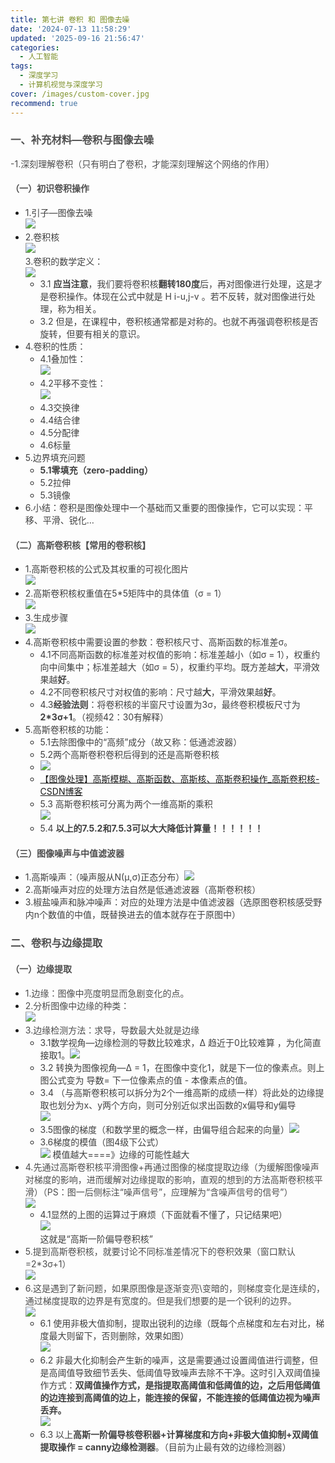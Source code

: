 ```yaml
---
title: 第七讲 卷积 和 图像去噪
date: '2024-07-13 11:58:29'
updated: '2025-09-16 21:56:47'
categories:
  - 人工智能
tags:
  - 深度学习
  - 计算机视觉与深度学习
cover: /images/custom-cover.jpg
recommend: true
---
```

### <font style="color:rgb(79, 79, 79);">一、补充材料—卷积与图像去噪</font>
<font style="color:rgb(77, 77, 77);">-1.深刻理解卷积（只有明白了卷积，才能深刻理解这个网络的作用）</font>

#### <font style="color:rgb(79, 79, 79);">（一）初识卷积操作</font>
+ <font style="color:rgba(0, 0, 0, 0.75);">1.引子—图像去噪  
</font>![](/images/77f1bbe1f4050dec71ecf6fba22837f2.png)
+ <font style="color:rgba(0, 0, 0, 0.75);">2.卷积核  
</font>![](/images/6b37d1f088297eb55761f70aca2b485f.png)<font style="color:rgba(0, 0, 0, 0.75);">  
</font><font style="color:rgba(0, 0, 0, 0.75);">3.卷积的数学定义：  
</font>![](/images/a8bbdd0bc753355d0136c94d42bef448.png)
    - <font style="color:rgba(0, 0, 0, 0.75);">3.1</font><font style="color:rgba(0, 0, 0, 0.75);"> </font>**<font style="color:rgba(0, 0, 0, 0.75);">应当注意</font>**<font style="color:rgba(0, 0, 0, 0.75);">，我们要将卷积核</font>**<font style="color:rgba(0, 0, 0, 0.75);">翻转180度</font>**<font style="color:rgba(0, 0, 0, 0.75);">后，再对图像进行处理，这是才是卷积操作。体现在公式中就是 H i-u,j-v 。若不反转，就对图像进行处理，称为相关。</font>
    - <font style="color:rgba(0, 0, 0, 0.75);">3.2 但是，在课程中，卷积核通常都是对称的。也就不再强调卷积核是否旋转，但要有相关的意识。</font>
+ <font style="color:rgba(0, 0, 0, 0.75);">4.卷积的性质：</font>
    - <font style="color:rgba(0, 0, 0, 0.75);">4.1叠加性：  
</font>![](/images/1972ff22e8eceb2cde977c6fa667842e.png)
    - <font style="color:rgba(0, 0, 0, 0.75);">4.2平移不变性：  
</font>![](/images/e6901862ccf29e2f4b30b2757a59264c.png)
    - <font style="color:rgba(0, 0, 0, 0.75);">4.3交换律</font>
    - <font style="color:rgba(0, 0, 0, 0.75);">4.4结合律</font>
    - <font style="color:rgba(0, 0, 0, 0.75);">4.5分配律</font>
    - <font style="color:rgba(0, 0, 0, 0.75);">4.6标量</font>
+ <font style="color:rgba(0, 0, 0, 0.75);">5.边界填充问题</font>
    - **<font style="color:rgba(0, 0, 0, 0.75);">5.1零填充（zero-padding）</font>**
    - <font style="color:rgba(0, 0, 0, 0.75);">5.2拉伸</font>
    - <font style="color:rgba(0, 0, 0, 0.75);">5.3镜像</font>
+ <font style="color:rgba(0, 0, 0, 0.75);">6.小结：卷积是图像处理中一个基础而又重要的图像操作，它可以实现：平移、平滑、锐化…</font>

#### <font style="color:rgb(79, 79, 79);">（二）高斯卷积核【常用的卷积核】</font>
+ <font style="color:rgba(0, 0, 0, 0.75);">1.高斯卷积核的公式及其权重的可视化图片  
</font>![](/images/83056dc979b53a772f0f19fb5b24fd6e.png)
+ <font style="color:rgba(0, 0, 0, 0.75);">2.高斯卷积核权重值在5*5矩阵中的具体值（σ = 1）  
</font>![](/images/fbe7caf0d44f2784b533a1fb9b504090.png)
+ <font style="color:rgba(0, 0, 0, 0.75);">3.生成步骤  
</font>![](/images/8d7cac32392a8401a376c68db3d41d77.png)
+ <font style="color:rgba(0, 0, 0, 0.75);">4.高斯卷积核中需要设置的参数：卷积核尺寸、高斯函数的标准差σ。</font>
    - <font style="color:rgba(0, 0, 0, 0.75);">4.1不同高斯函数的标准差对权值的影响：标准差越小（如σ = 1），权重约向中间集中；标准差越大（如σ = 5），权重约平均。既方差越</font>**<font style="color:rgba(0, 0, 0, 0.75);">大</font>**<font style="color:rgba(0, 0, 0, 0.75);">，平滑效果越</font>**<font style="color:rgba(0, 0, 0, 0.75);">好</font>**<font style="color:rgba(0, 0, 0, 0.75);">。</font>
    - <font style="color:rgba(0, 0, 0, 0.75);">4.2不同卷积核尺寸对权值的影响：尺寸越</font>**<font style="color:rgba(0, 0, 0, 0.75);">大</font>**<font style="color:rgba(0, 0, 0, 0.75);">，平滑效果越</font>**<font style="color:rgba(0, 0, 0, 0.75);">好</font>**<font style="color:rgba(0, 0, 0, 0.75);">。</font>
    - <font style="color:rgba(0, 0, 0, 0.75);">4.3</font>**<font style="color:rgba(0, 0, 0, 0.75);">经验法则</font>**<font style="color:rgba(0, 0, 0, 0.75);">：将卷积核的半窗尺寸设置为3σ，最终卷积模板尺寸为</font>**<font style="color:rgba(0, 0, 0, 0.75);">2*3σ+1</font>**<font style="color:rgba(0, 0, 0, 0.75);">。（视频42：30有解释）</font>
+ <font style="color:rgba(0, 0, 0, 0.75);">5.高斯卷积核的功能：</font>
    - <font style="color:rgba(0, 0, 0, 0.75);">5.1去除图像中的“高频”成分（故又称：低通滤波器）</font>
    - <font style="color:rgba(0, 0, 0, 0.75);">5.2两个高斯卷积卷积后得到的还是高斯卷积核</font>
    - ![](/images/b20f7946e9ae55c0c00ddb8e9036cc9a.png)
    - [【图像处理】高斯模糊、高斯函数、高斯核、高斯卷积操作_高斯卷积核-CSDN博客](https://blog.csdn.net/u013066730/article/details/123112159)
    - <font style="color:rgba(0, 0, 0, 0.75);">5.3 高斯卷积核可分离为两个一维高斯的乘积  
</font>![](/images/e041e1e46b4dabd885355fddfa3e778e.png)
    - <font style="color:rgba(0, 0, 0, 0.75);">5.4</font><font style="color:rgba(0, 0, 0, 0.75);"> </font>**<font style="color:rgba(0, 0, 0, 0.75);">以上的7.5.2和7.5.3可以大大降低计算量！！！！！！</font>**

#### <font style="color:rgb(79, 79, 79);">（三）图像噪声与中值滤波器</font>
+ <font style="color:rgba(0, 0, 0, 0.75);">1.高斯噪声：（噪声服从N(μ,σ)正态分布）</font>![](/images/2aa046be17aa4a0b4c774703a619173f.png)
+ <font style="color:rgba(0, 0, 0, 0.75);">2.高斯噪声对应的处理方法自然是低通滤波器（高斯卷积核）</font>
+ <font style="color:rgba(0, 0, 0, 0.75);">3.椒盐噪声和脉冲噪声：对应的处理方法是中值滤波器（选原图卷积核感受野内n个数值的中值，既替换进去的值本就存在于原图中）</font>

### <font style="color:rgb(79, 79, 79);">二、卷积与边缘提取</font>
#### <font style="color:rgb(79, 79, 79);">（一）边缘提取</font>
+ <font style="color:rgb(77, 77, 77);">1.边缘：图像中亮度明显而急剧变化的点。</font>
+ <font style="color:rgb(77, 77, 77);">2.分析图像中边缘的种类：  
</font>![](/images/58ca337ce05e47d867a08563c99eea45.png)
+ <font style="color:rgb(77, 77, 77);">3.边缘检测方法：求导，导数最大处就是边缘</font>
    - <font style="color:rgba(0, 0, 0, 0.75);">3.1数学视角—边缘检测的导数比较难求，Δ 趋近于0比较难算 ，为化简直接取1。</font>![](/images/129c55dddfdce64ce9fdf33d1b4174d0.png)
    - <font style="color:rgba(0, 0, 0, 0.75);">3.2 转换为图像视角—Δ = 1，在图像中变化1，就是下一位的像素点。则上图公式变为 导数= 下一位像素点的值 - 本像素点的值。</font>
    - <font style="color:rgba(0, 0, 0, 0.75);">3.4 （与高斯卷积核可以拆分为2个一维高斯的成绩一样）将此处的边缘提取也划分为x、y两个方向，则可分别近似求出函数的x偏导和y偏导  
</font>![](/images/f3193da0f5795526ff020250d35090e8.png)
    - <font style="color:rgba(0, 0, 0, 0.75);">3.5图像的梯度（和数学里的概念一样，由偏导组合起来的向量）</font>![](/images/269a6f47e1ad92b909d6a8c67039d660.png)
    - <font style="color:rgba(0, 0, 0, 0.75);">3.6梯度的模值（图4级下公式）  
</font>![](/images/77bdab4b64b3d2629e2912082e8d3f1d.png)<font style="color:rgba(0, 0, 0, 0.75);"> 模值越大====》边缘的可能性越大</font>
+ <font style="color:rgb(77, 77, 77);">4.先通过高斯卷积核平滑图像+再通过图像的梯度提取边缘（为缓解图像噪声对梯度的影响，进而缓解对边缘提取的影响，直观的想到的方法高斯卷积核平滑）（PS：图一后侧标注“噪声信号”，应理解为“含噪声信号的信号”）  
</font>![](/images/823e6df17c74abf59f416a914c4f2f31.png)
    - <font style="color:rgba(0, 0, 0, 0.75);">4.1显然的上图的运算过于麻烦（下面就看不懂了，只记结果吧）  
</font>![](/images/f3b6cb76565ae491ec0a6c9c5746a4aa.png)<font style="color:rgba(0, 0, 0, 0.75);">  
</font><font style="color:rgba(0, 0, 0, 0.75);">这就是“高斯一阶偏导卷积核”</font>
+ <font style="color:rgb(77, 77, 77);">5.提到高斯卷积核，就要讨论不同标准差情况下的卷积效果（窗口默认=2*3σ+1）  
</font>![](/images/b51c6da25ae4c8315027f8e45294cb2f.png)
+ <font style="color:rgb(77, 77, 77);">6.这是遇到了新问题，如果原图像是逐渐变亮\变暗的，则梯度变化是连续的，通过梯度提取的边界是有宽度的。但是我们想要的是一个锐利的边界。  
</font>![](/images/88b5eb195ed425b8b14c45b60a1c7990.png)
    - <font style="color:rgba(0, 0, 0, 0.75);">6.1 使用非极大值抑制，提取出锐利的边缘（既每个点梯度和左右对比，梯度最大则留下，否则删除，效果如图）  
</font>![](/images/b021d042bea2422370bf034a6631f8d1.png)
    - <font style="color:rgba(0, 0, 0, 0.75);">6.2 非最大化抑制会产生新的噪声，这是需要通过设置阈值进行调整，但是高阈值导致细节丢失、低阈值导致噪声去除不干净。这时引入双阈值操作方式：</font>**<font style="color:rgba(0, 0, 0, 0.75);">双阈值操作方式，是指提取高阈值和低阈值的边，之后用低阈值的边连接到高阈值的边上，能连接的保留，不能连接的低阈值边视为噪声丢弃。</font>**<font style="color:rgba(0, 0, 0, 0.75);">  
</font>![](/images/5f1d34c2e2fcdb3b88ea9dcd9a55ea6d.png)
    - <font style="color:rgba(0, 0, 0, 0.75);">6.3 以上</font>**<font style="color:rgba(0, 0, 0, 0.75);">高斯一阶偏导核卷积器+计算梯度和方向+非极大值抑制+双阈值提取操作 = canny边缘检测器</font>**<font style="color:rgba(0, 0, 0, 0.75);">。（目前为止最有效的边缘检测器）</font>
